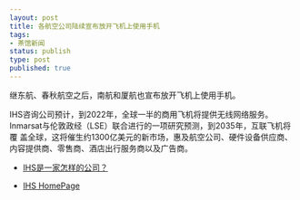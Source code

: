 ```yaml
--- 
layout: post
title: 各航空公司陆续宣布放开飞机上使用手机
tags: 
- 茶馆新闻
status: publish
type: post
published: true
---
```


继东航、春秋航空之后，南航和厦航也宣布放开飞机上使用手机。
&nbsp;

IHS咨询公司预计，到2022年，全球一半的商用飞机将提供无线网络服务。Inmarsat与伦敦政经（LSE）联合进行的一项研究预测，到2035年，互联飞机将覆
盖全球，这将催生约1300亿美元的新市场，惠及航空公司、硬件设备供应商、内容提供商、零售商、酒店出行服务商以及广告商。 


- [IHS是一家怎样的公司？](https://www.zhihu.com/question/31608555/answer/85102284)

- [IHS HomePage](https://ihsmarkit.com/index.html)